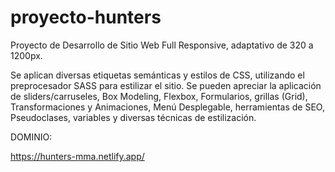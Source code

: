 # proyecto-hunters

Proyecto de Desarrollo de Sitio Web Full Responsive, adaptativo de 320 a 1200px.

Se aplican diversas etiquetas semánticas y estilos de CSS, utilizando el preprocesador SASS para estilizar el sitio.
Se pueden apreciar la aplicación de sliders/carruseles, Box Modeling, Flexbox, Formularios, grillas (Grid),
Transformaciones y Animaciones, Menú Desplegable, herramientas de SEO, Pseudoclases, variables y diversas técnicas de estilización. 

DOMINIO:

https://hunters-mma.netlify.app/
